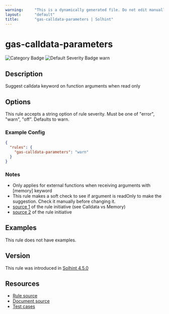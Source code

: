 ```yaml
---
warning:     "This is a dynamically generated file. Do not edit manually."
layout:      "default"
title:       "gas-calldata-parameters | Solhint"
---
```


# gas-calldata-parameters
![Category Badge](https://img.shields.io/badge/-Gas%20Consumption%20Rules-informational)
![Default Severity Badge warn](https://img.shields.io/badge/Default%20Severity-warn-yellow)

## Description
Suggest calldata keyword on function arguments when read only

## Options
This rule accepts a string option of rule severity. Must be one of "error", "warn", "off". Defaults to warn.

### Example Config
```json
{
  "rules": {
    "gas-calldata-parameters": "warn"
  }
}
```

### Notes
- Only applies for external functions when receiving arguments with [memory] keyword
- This rule makes a soft check to see if argument is readOnly to make the suggestion. Check it manually before changing it.
- [source 1](https://coinsbench.com/comprehensive-guide-tips-and-tricks-for-gas-optimization-in-solidity-5380db734404) of the rule initiative (see Calldata vs Memory)
- [source 2](https://www.rareskills.io/post/gas-optimization?postId=c9db474a-ff97-4fa3-a51d-fe13ccb8fe3b#viewer-6acr7) of the rule initiative

## Examples
This rule does not have examples.

## Version
This rule was introduced in [Solhint 4.5.0](https://github.com/protofire/solhint/blob/v4.5.0)

## Resources
- [Rule source](https://github.com/protofire/solhint/blob/master/lib/rules/gas-consumption/gas-calldata-parameters.js)
- [Document source](https://github.com/protofire/solhint/blob/master/docs/rules/gas-consumption/gas-calldata-parameters.md)
- [Test cases](https://github.com/protofire/solhint/blob/master/test/rules/gas-consumption/gas-calldata-parameters.js)
